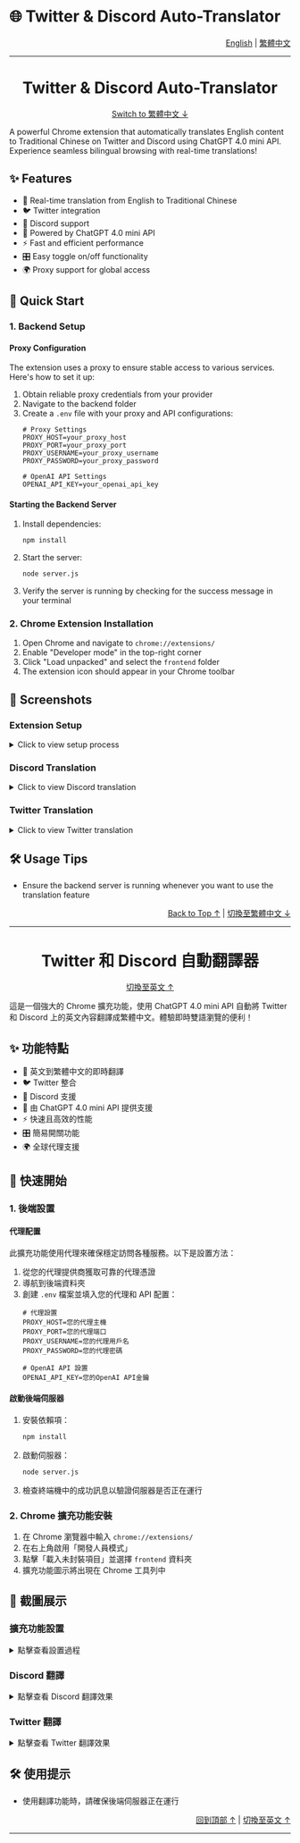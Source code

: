 # 🌐 Twitter & Discord Auto-Translator

<div align="right">

[English](#english) | [繁體中文](#traditional-chinese)

</div>

---

<div id="english">

<h1 align="center">Twitter & Discord Auto-Translator</h1>

<div align="center">

[Switch to 繁體中文 ↓](#traditional-chinese)

</div>

A powerful Chrome extension that automatically translates English content to Traditional Chinese on Twitter and Discord using ChatGPT 4.0 mini API. Experience seamless bilingual browsing with real-time translations!

## ✨ Features

- 🔄 Real-time translation from English to Traditional Chinese
- 🐦 Twitter integration
- 💬 Discord support
- 🤖 Powered by ChatGPT 4.0 mini API
- ⚡ Fast and efficient performance
- 🎛️ Easy toggle on/off functionality
- 🌍 Proxy support for global access

## 🚀 Quick Start

### 1. Backend Setup

#### Proxy Configuration
The extension uses a proxy to ensure stable access to various services. Here's how to set it up:

1. Obtain reliable proxy credentials from your provider
2. Navigate to the backend folder
3. Create a `.env` file with your proxy and API configurations:
   ```env
   # Proxy Settings
   PROXY_HOST=your_proxy_host        
   PROXY_PORT=your_proxy_port       
   PROXY_USERNAME=your_proxy_username 
   PROXY_PASSWORD=your_proxy_password 
   
   # OpenAI API Settings
   OPENAI_API_KEY=your_openai_api_key
   ```

#### Starting the Backend Server

1. Install dependencies:
   ```bash
   npm install
   ```

2. Start the server:
   ```bash
   node server.js
   ```

3. Verify the server is running by checking for the success message in your terminal

### 2. Chrome Extension Installation

1. Open Chrome and navigate to `chrome://extensions/`
2. Enable "Developer mode" in the top-right corner
3. Click "Load unpacked" and select the `frontend` folder
4. The extension icon should appear in your Chrome toolbar

## 📸 Screenshots

### Extension Setup
<details>
<summary>Click to view setup process</summary>

![Extension Setup](https://github.com/user-attachments/assets/0db96384-5b4f-48cf-bf31-7e934f04f26e)
</details>

### Discord Translation
<details>
<summary>Click to view Discord translation</summary>

![image](https://github.com/user-attachments/assets/b7e03580-ed48-4544-aa51-f99b06155e19)

</details>

### Twitter Translation
<details>
<summary>Click to view Twitter translation</summary>

![Twitter 翻譯](https://github.com/user-attachments/assets/08d9715f-4b3e-420e-9104-044fa64ae8e0)

</details>

## 🛠️ Usage Tips

- Ensure the backend server is running whenever you want to use the translation feature


<div align="right">

[Back to Top ↑](#english) | [切換至繁體中文 ↓](#traditional-chinese)

</div>

</div>

---

<div id="traditional-chinese">

<h1 align="center">Twitter 和 Discord 自動翻譯器</h1>

<div align="center">

[切換至英文 ↑](#english)

</div>

這是一個強大的 Chrome 擴充功能，使用 ChatGPT 4.0 mini API 自動將 Twitter 和 Discord 上的英文內容翻譯成繁體中文。體驗即時雙語瀏覽的便利！

## ✨ 功能特點

- 🔄 英文到繁體中文的即時翻譯
- 🐦 Twitter 整合
- 💬 Discord 支援
- 🤖 由 ChatGPT 4.0 mini API 提供支援
- ⚡ 快速且高效的性能
- 🎛️ 簡易開關功能
- 🌍 全球代理支援

## 🚀 快速開始

### 1. 後端設置

#### 代理配置
此擴充功能使用代理來確保穩定訪問各種服務。以下是設置方法：

1. 從您的代理提供商獲取可靠的代理憑證
2. 導航到後端資料夾
3. 創建 `.env` 檔案並填入您的代理和 API 配置：
   ```env
   # 代理設置
   PROXY_HOST=您的代理主機       
   PROXY_PORT=您的代理端口       
   PROXY_USERNAME=您的代理用戶名   
   PROXY_PASSWORD=您的代理密碼    
   
   # OpenAI API 設置
   OPENAI_API_KEY=您的OpenAI API金鑰
   ```

#### 啟動後端伺服器

1. 安裝依賴項：
   ```bash
   npm install
   ```

2. 啟動伺服器：
   ```bash
   node server.js
   ```

3. 檢查終端機中的成功訊息以驗證伺服器是否正在運行

### 2. Chrome 擴充功能安裝

1. 在 Chrome 瀏覽器中輸入 `chrome://extensions/`
2. 在右上角啟用「開發人員模式」
3. 點擊「載入未封裝項目」並選擇 `frontend` 資料夾
4. 擴充功能圖示將出現在 Chrome 工具列中

## 📸 截圖展示

### 擴充功能設置
<details>
<summary>點擊查看設置過程</summary>

![擴充功能設置](https://github.com/user-attachments/assets/0db96384-5b4f-48cf-bf31-7e934f04f26e)
</details>

### Discord 翻譯
<details>
<summary>點擊查看 Discord 翻譯效果</summary>

![image](https://github.com/user-attachments/assets/b7e03580-ed48-4544-aa51-f99b06155e19)

</details>

### Twitter 翻譯
<details>
<summary>點擊查看 Twitter 翻譯效果</summary>

![Twitter 翻譯](https://github.com/user-attachments/assets/08d9715f-4b3e-420e-9104-044fa64ae8e0)
</details>

## 🛠️ 使用提示

- 使用翻譯功能時，請確保後端伺服器正在運行


<div align="right">

[回到頂部 ↑](#traditional-chinese) | [切換至英文 ↑](#english)

</div>

</div>

---

